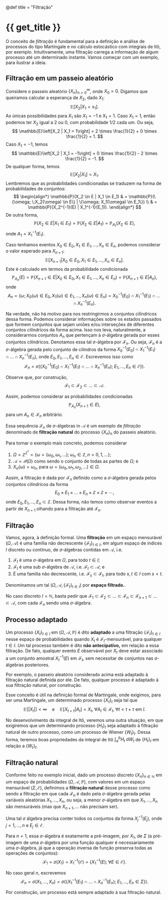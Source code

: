 @def title = "Filtração"

# {{ get_title }}

O conceito de *filtração* é fundamental para a definição e análise de processos do tipo Martingale e no cálculo estocástico com integrais de Itô, por exemplo. Intuitivamente, uma filtração carrega a informação de algum processo até um determinado instante. Vamos começar com um exemplo, para ilustrar a ideia.

## Filtração em um passeio aleatório

Considere o passeio aleatório $\{X_n\}_{n=0}^\infty$, onde $X_0 = 0$. Digamos que queiramos calcular a esperança de $X_2$, dado $X_1$:
$$
\mathbb{E}\left[X_2 | X_1 = x_1\right].
$$
As únicas possibilidades para $X_1$ são $X_1 = -1$ e $X_1 = 1$. Caso $X_1 = 1$, então podemos ter $X_2$ igual a $2$ ou $0$, com probabilidade $1/2$ cada um. Ou seja,
$$
\mathbb{E}\left[X_2 | X_1 = 1\right] = 2 \times \frac{1}{2} + 0 \times \frac{1}{2} = 1.
$$
Caso $X_1 = -1$, temos
$$
\mathbb{E}\left[X_2 | X_1 = -1\right] = 0 \times \frac{1}{2} - 2 \times \frac{1}{2} = -1.
$$
De qualquer forma, temos
$$
\mathbb{E}\left[X_2 | X_1\right] = X_1.
$$
Lembremos que as probabilidades condicionadas se traduzem na forma de probabilidades de conjuntos:
$$
\begin{align*}
\mathbb{P}(X_2 \in E | X_1 \in E_1) & = \mathbb{P}(\{\omega; \;X_2(\omega) \in E\} | \{\omega; X_1(\omega) \in E_1\}) \\
& = \mathbb{P}(X_2^{-1}(E) | X_1^{-1}(E_1)).
\end{align*}
$$
De outra forma,
$$
\mathbb{P}(X_2 \in E | X_1 \in E_1) = \mathbb{P}(X_2 \in E | A_1) = \mathbb{P}_{A_1}(X_2 \in E),
$$
onde $A_1 = X_1^{-1}(E_1)$.

Caso tenhamos eventos $X_0 \in E_0, X_1\in E_1, \ldots, X_n \in E_n$, podemos considerar o valor esperado para $X_{n+1}$:
$$
\mathbb{E}\left[X_{n+1} | X_0 \in E_0, X_1\in E_1, \ldots, X_n \in E_n\right].
$$
Este é calculado em termos da probabilidade condicionada
$$
\mathbb{P}_{A_n}(E) = \mathbb{P}\left(X_{n+1}\in E | X_0 \in E_0, X_1\in E_1, \ldots, X_n \in E_n\right) = \mathbb{P}\left(X_{n+1}\in E | A_n\right),
$$
onde
$$
A_n = \{\omega; X_0(\omega) \in E_0, X_1(\omega) \in E_1, \ldots, X_n(\omega) \in E_n\} = X_0^{-1}(E_0) \cap X_1^{-1}(E_1) \cap \ldots \cap X_n^{-1}(E_n).
$$

Na verdade, não há motivo para nos restringirmos a conjuntos cilíndricos dessa forma. Podemos considerar informações sobre os estados passados que formem conjuntos que sejam uniões e/ou interseções de diferentes conjuntos cilíndricos da forma acima. Isso nos leva, naturalmente, a considerarmos conjuntos $A_n$ que pertençam à $\sigma$-álgebra gerada por esses conjuntos cilíndricos. Denotamos essa tal $\sigma$-álgebra por $\mathcal{F}_n$. Ou seja, $\mathcal{F}_n$ é a $\sigma$-álgebra gerada pelo conjunto de cilindros da forma $X_0^{-1}(E_0) \cap X_1^{-1}(E_1) \cap \ldots \cap X_n^{-1}(E_n)$, onde $E_0, E_1, \ldots, E_n\in \mathcal{E}$. Escrevemos isso como
$$
\mathcal{F}_n = \sigma\left(\left\{ X_0^{-1}(E_0) \cap X_1^{-1}(E_1) \cap \ldots \cap X_n^{-1}(E_n); \;E_1, \ldots, E_n\in \mathcal{E}\right\}\right).
$$

Observe que, por construção,
$$
\mathcal{F}_1 \subset \mathcal{F}_2 \subset \ldots \subset \mathcal{A}.
$$

Assim, podemos considerar as probabilidades condicionadas
$$
\mathbb{P}_{A_n}(X_{n+1} \in E),
$$
para um $A_n \in \mathcal{F}_n$ arbitrário.

Essa sequência $\mathcal{F}_n$ de $\sigma$-álgebras in $\mathcal{A}$ é um exemplo de *filtração* denominado de **filtração natural** do processo $\{X_n\}_n$ do passeio aleatório.

Para tornar o exemplo mais concreto, podemos considerar 
1. $\Omega = \mathbb{Z}^{\mathbb{Z}^*} = \{\omega = (\omega_0, \omega_1, \ldots); \; \omega_n \in \mathbb{Z}, n = 0, 1, \ldots\}$;
2. $\mathcal{A} = \mathcal{P}(\Omega)$ como sendo o conjunto de todas as partes de $\Omega$; e 
3. $X_n(\omega) = \omega_n$, para $\omega = (\omega_0, \omega_1, \omega_2, \ldots) \in \Omega$.

Assim, a filtração é dada por $\mathcal{F}_n$ definido como a $\sigma$-álgebra gerada pelos conjuntos cilíndricos da forma
$$
E_0 \times E_1 \times \ldots \times E_n \times \mathbb{Z} \times \mathbb{Z} \times \cdots,
$$
onde $E_0, E_1, \ldots, E_n \subset \mathbb{Z}$. Dessa forma, não temos como observar eventos a partir de $X_{n+1}$ olhando para a filtração até $\mathcal{F}_n$.


## Filtração

Vamos, agora, à definição formal. Uma **filtração** em um espaço mensurável $(\Omega, \mathcal{A})$ é uma família não decrescente $\{\mathcal{F}_t\}_{t\in I}$, em algum espaço de índices $I$ discreto ou contínuo, de $\sigma$-álgebras contidas em $\mathcal{A}$, i.e.

1. $\mathcal{F}_t$ é uma $\sigma$-álgebra em $\Omega$, para todo $t\in I$;
2. $\mathcal{F}_t$ é uma sub $\sigma$-álgebra de $\mathcal{A}$, i.e. $\mathcal{F}_t \subset \mathcal{A}$; e
3. É uma família não decrescente, i.e. $\mathcal{F}_s \subset \mathcal{F}_t$, para todo $s, t\in I$ com $s < t$.

Denominamos um tal $(\Omega, \mathcal{A}, \{\mathcal{F}_t\}_{t\in I})$ por **espaço filtrado.**.

No caso discreto $I = \mathbb{N}$, basta pedir que $\mathcal{F}_1 \subset \mathcal{F}_2 \subset \ldots \subset \mathcal{F}_n \subset \mathcal{F}_{n+1} \subset \ldots \subset \mathcal{A}$, com cada $\mathcal{F}_n$ sendo uma $\sigma$-álgebra.

## Processo adaptado

Um processo $\{X_t\}_{t\in I}$ em $(\Omega, \mathcal{A}, \mathbb{P})$ é dito **adaptado** a uma filtração $\{\mathcal{F}_t\}_{t\in I}$ nesse espaço de probabilidades quando $X_t$ é $\mathcal{F}_t$-mensurável, para qualquer $t \in I$. Um tal processo também é dito **não antecipativo,** em relação a essa filtração. De fato, qualquer evento $E$ observável por $X_t$ deve estar associado a um conjunto amostral $X_t^{-1}(E)$ em $\mathcal{F}_t$, sem necessitar de conjuntos nas $\sigma$-álgebras posteriores.

Por exemplo, o passeio aleatório considerado acima está adaptado à filtração natural definida por ele. De fato, qualquer processo é adaptado à sua filtração natural, por construção.

Esse conceito é útil na definição formal de Martingale, onde exigimos, para ser uma Martingale, um determinado processo $\{X_t\}_t$ seja tal que 
$$
\mathbb{E}[|X_t|] < \infty \quad \textrm{e} \quad \mathbb{E}[X_{t + \tau} | A_t] = X_t, \; \forall A_t \in \mathcal{F}_t, \;\forall t < t + \tau \text{ em } I.
$$

No desenvolvimento da integral de Itô, veremos uma outra situação, em que exigiremos que um determinando processo $\{H_t\}_t$ seja adaptado à filtração natural de outro processo, como um processo de Wiener $\{W_t\}_t$. Dessa forma, teremos boas propriedades da integral de Itô $\int_a^b H_t \;\mathrm{d}W_t$ de $\{H_t\}_t$ em relação a $\{W_t\}_t$.

## Filtração natural

Conforme feito no exemplo inicial, dado um processo discreto $\{X_n\}_{n\in \mathbb{N}}$ em um espaço de probabilidades $(\Omega, \mathcal{A}, \mathbb{P})$, com valores em um espaço mensurável $(\Sigma, \mathcal{E})$, definimos a **filtração natural** desse processo como sendo a filtração em que cada $\mathcal{F}_n$ é dado pela $\sigma$-álgebra gerada pelas variáveis aleatórias $X_1, \ldots, X_n$, ou seja, a menor $\sigma$-álgebra em que $X_1, \ldots, X_n$ são mensuráveis (mas que $X_{n+1}, \ldots$ não precisam ser).

Uma tal $\sigma$ álgebra precisa conter todos os conjuntos da forma $X_j^{-1}(E_j)$, onde $j = 1, \ldots, n$ e $E_j\in \mathcal{E}$.

Para $n=1$, essa $\sigma$-álgebra é exatamente a pré-imagem, por $X_1$, de $\Sigma$ (a pré-imagem de uma $\sigma$-álgebra por uma função qualquer é necessariamente uma $\sigma$-álgebra, já que a operação inversa de função preserva todas as operações de conjuntos):
$$
\mathcal{F}_1 = \sigma(X_1) = X_1^{-1}(\mathcal{E}) = \{X_1^{-1}(E); \;\forall E\in \mathcal{E}\}.
$$

No caso geral $n$, escrevemos
$$
\mathcal{F}_n = \sigma(X_1, \ldots, X_n) = \sigma( \{X_1^{-1}(E_1) \cap \ldots \cap X_n^{-1}(E_n); \; E_1, \ldots, E_n \in \Sigma\}).
$$

Por construção, um processo está sempre adaptado à sua filtração natural.
